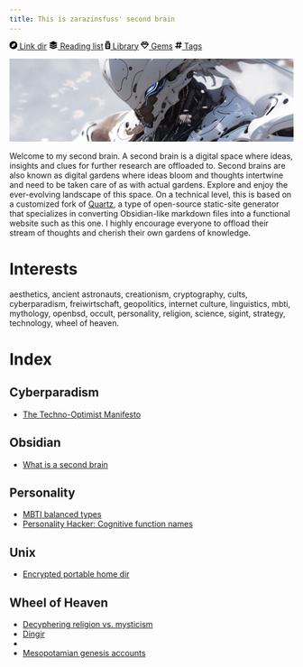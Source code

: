 ```yaml
---
title: This is zarazinsfuss' second brain 
---
```


[<svg xmlns="http://www.w3.org/2000/svg" height="1em" viewBox="0 0 512 512"><path d="M256 512A256 256 0 1 0 256 0a256 256 0 1 0 0 512zm50.7-186.9L162.4 380.6c-19.4 7.5-38.5-11.6-31-31l55.5-144.3c3.3-8.5 9.9-15.1 18.4-18.4l144.3-55.5c19.4-7.5 38.5 11.6 31 31L325.1 306.7c-3.2 8.5-9.9 15.1-18.4 18.4zM288 256a32 32 0 1 0 -64 0 32 32 0 1 0 64 0z"/></svg> Link dir](linkdir) [<svg xmlns="http://www.w3.org/2000/svg" height="1em" viewBox="0 0 576 512"><path d="M264.5 5.2c14.9-6.9 32.1-6.9 47 0l218.6 101c8.5 3.9 13.9 12.4 13.9 21.8s-5.4 17.9-13.9 21.8l-218.6 101c-14.9 6.9-32.1 6.9-47 0L45.9 149.8C37.4 145.8 32 137.3 32 128s5.4-17.9 13.9-21.8L264.5 5.2zM476.9 209.6l53.2 24.6c8.5 3.9 13.9 12.4 13.9 21.8s-5.4 17.9-13.9 21.8l-218.6 101c-14.9 6.9-32.1 6.9-47 0L45.9 277.8C37.4 273.8 32 265.3 32 256s5.4-17.9 13.9-21.8l53.2-24.6 152 70.2c23.4 10.8 50.4 10.8 73.8 0l152-70.2zm-152 198.2l152-70.2 53.2 24.6c8.5 3.9 13.9 12.4 13.9 21.8s-5.4 17.9-13.9 21.8l-218.6 101c-14.9 6.9-32.1 6.9-47 0L45.9 405.8C37.4 401.8 32 393.3 32 384s5.4-17.9 13.9-21.8l53.2-24.6 152 70.2c23.4 10.8 50.4 10.8 73.8 0z"/></svg> Reading list](reading-list) [<svg xmlns="http://www.w3.org/2000/svg" height="1em" viewBox="0 0 320 512"><path d="M32 32C32 14.3 46.3 0 64 0H256c17.7 0 32 14.3 32 32s-14.3 32-32 32H64C46.3 64 32 49.7 32 32zM0 160c0-35.3 28.7-64 64-64H256c35.3 0 64 28.7 64 64V448c0 35.3-28.7 64-64 64H64c-35.3 0-64-28.7-64-64V160zm112 0H69.8c-3.2 0-5.8 2.6-5.8 5.8C64 198 90 224 122.2 224H144h32 21.8c32.1 0 58.2-26 58.2-58.2c0-3.2-2.6-5.8-5.8-5.8H208c-19.1 0-36.3 8.4-48 21.7c-11.7-13.3-28.9-21.7-48-21.7zm48 117.7c-11.7-13.3-28.9-21.7-48-21.7H69.8c-3.2 0-5.8 2.6-5.8 5.8C64 294 90 320 122.2 320H144h32 21.8c32.1 0 58.2-26 58.2-58.2c0-3.2-2.6-5.8-5.8-5.8H208c-19.1 0-36.3 8.4-48 21.7zM112 352H69.8c-3.2 0-5.8 2.6-5.8 5.8C64 390 90 416 122.2 416H144v32c0 8.8 7.2 16 16 16s16-7.2 16-16V416h21.8c32.1 0 58.2-26 58.2-58.2c0-3.2-2.6-5.8-5.8-5.8H208c-19.1 0-36.3 8.4-48 21.7c-11.7-13.3-28.9-21.7-48-21.7z"/></svg> Library](library) [<svg xmlns="http://www.w3.org/2000/svg" height="1em" viewBox="0 0 512 512"><path d="M168.5 72L256 165l87.5-93h-175zM383.9 99.1L311.5 176h129L383.9 99.1zm50 124.9H256 78.1L256 420.3 433.9 224zM71.5 176h129L128.1 99.1 71.5 176zm434.3 40.1l-232 256c-4.5 5-11 7.9-17.8 7.9s-13.2-2.9-17.8-7.9l-232-256c-7.7-8.5-8.3-21.2-1.5-30.4l112-152c4.5-6.1 11.7-9.8 19.3-9.8H376c7.6 0 14.8 3.6 19.3 9.8l112 152c6.8 9.2 6.1 21.9-1.5 30.4z"/></svg> Gems](gems) [<svg xmlns="http://www.w3.org/2000/svg" height="1em" viewBox="0 0 448 512"><path d="M181.3 32.4c17.4 2.9 29.2 19.4 26.3 36.8L197.8 128h95.1l11.5-69.3c2.9-17.4 19.4-29.2 36.8-26.3s29.2 19.4 26.3 36.8L357.8 128H416c17.7 0 32 14.3 32 32s-14.3 32-32 32H347.1L325.8 320H384c17.7 0 32 14.3 32 32s-14.3 32-32 32H315.1l-11.5 69.3c-2.9 17.4-19.4 29.2-36.8 26.3s-29.2-19.4-26.3-36.8l9.8-58.7H155.1l-11.5 69.3c-2.9 17.4-19.4 29.2-36.8 26.3s-29.2-19.4-26.3-36.8L90.2 384H32c-17.7 0-32-14.3-32-32s14.3-32 32-32h68.9l21.3-128H64c-17.7 0-32-14.3-32-32s14.3-32 32-32h68.9l11.5-69.3c2.9-17.4 19.4-29.2 36.8-26.3zM187.1 192L165.8 320h95.1l21.3-128H187.1z"/></svg> Tags](tags)

![head](image_1687431448905_1024_mod.jpg)

Welcome to my second brain. A second brain is a digital space where ideas, insights and clues for further research are offloaded to. Second brains are also known as digital gardens where ideas bloom and thoughts intertwine and need to be taken care of as with actual gardens. Explore and enjoy the ever-evolving landscape of this space. On a technical level, this is based on a customized fork of [Quartz](https://github.com/jackyzha0/quartz), a type of open-source static-site generator that specializes in converting Obsidian-like markdown files into a functional website such as this one. I highly encourage everyone to offload their stream of thoughts and cherish their own gardens of knowledge.

# Interests

aesthetics, ancient astronauts, creationism, cryptography, cults, cyberparadism, freiwirtschaft, geopolitics, internet culture, linguistics, mbti, mythology, openbsd, occult, personality, religion, science, sigint, strategy, technology, wheel of heaven. 

# Index

## Cyberparadism

- [The Techno-Optimist Manifesto](Cyberparadism/The-Techno-Optimist-Manifesto)

## Obsidian

- [What is a second brain](What-is-a-second-brain)

## Personality

- [MBTI balanced types](Personality/MBTI-balanced-types)
- [Personality Hacker: Cognitive function names](Personality/Personality-Hacker:-Cognitive-function-names)

## Unix

- [Encrypted portable home dir](Unix/Encrypted-portable-home-dir)

## Wheel of Heaven

- [Decyphering religion vs. mysticism](Wheel-of-Heaven/Decyphering-religion-vs-mysticism)
- [Dingir](Wheel-of-Heaven/Dingir)
- [](Wheel-of-Heaven/Kolob)
- [Mesopotamian genesis accounts](Wheel-of-Heaven/Mesopotamian-genesis-accounts)
